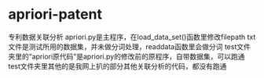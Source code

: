 # apriori-patent
专利数据关联分析
apriori.py是主程序，在load_data_set()函数里修改filepath
txt文件是测试所用的数据集，并未做分词处理，readdata函数里会做分词
test文件夹里的“apriori原代码”是apriori.py的修改前的原程序，自带数据集，可以跑通
test文件夹里其他的是我网上扒的部分其他关联分析的代码，都没有跑通
